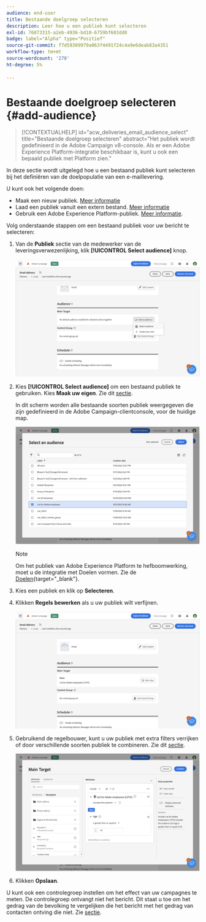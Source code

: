 ```yaml
---
audience: end-user
title: Bestaande doelgroep selecteren
description: Leer hoe u een publiek kunt selecteren
exl-id: 76873315-a2eb-4936-bd10-6759bf603dd0
badge: label="Alpha" type="Positief"
source-git-commit: f7d59309979a063f4491f24c4a9e6deab83a4351
workflow-type: tm+mt
source-wordcount: '270'
ht-degree: 5%

---
```



# Bestaande doelgroep selecteren {#add-audience}

>[!CONTEXTUALHELP]
>id="acw_deliveries_email_audience_select"
>title="Bestaande doelgroep selecteren"
>abstract="Het publiek wordt gedefinieerd in de Adobe Campaign v8-console. Als er een Adobe Experience Platform-integratie beschikbaar is, kunt u ook een bepaald publiek met Platform zien."

In deze sectie wordt uitgelegd hoe u een bestaand publiek kunt selecteren bij het definiëren van de doelpopulatie van een e-maillevering.

U kunt ook het volgende doen:

* Maak een nieuw publiek. [Meer informatie](segment-builder.md)
* Laad een publiek vanuit een extern bestand. [Meer informatie](file-audience.md)
* Gebruik een Adobe Experience Platform-publiek. [Meer informatie](aep-audience.md).


Volg onderstaande stappen om een bestaand publiek voor uw bericht te selecteren:

1. Van de **Publiek** sectie van de medewerker van de leveringsverwezenlijking, klik **[!UICONTROL Select audience]** knop.

   ![](assets/create-audience.png)

1. Kies **[!UICONTROL Select audience]** om een bestaand publiek te gebruiken. Kies **Maak uw eigen**. Zie dit [sectie](segment-builder.md).

   In dit scherm worden alle bestaande soorten publiek weergegeven die zijn gedefinieerd in de Adobe Campaign-clientconsole, voor de huidige map.

   ![](assets/create-audience2.png)

   >[!NOTE]
   >
   >Om het publiek van Adobe Experience Platform te hefboomwerking, moet u de integratie met Doelen vormen. Zie de [Doelen](https://experienceleague.adobe.com/docs/experience-platform/destinations/home.html?lang=nl){target="_blank"}.

1. Kies een publiek en klik op **Selecteren**.

1. Klikken **Regels bewerken** als u uw publiek wilt verfijnen.

   ![](assets/create-audience3.png)

1. Gebruikend de regelbouwer, kunt u uw publiek met extra filters verrijken of door verschillende soorten publiek te combineren. Zie dit [sectie](segment-builder.md).

   ![](assets/create-audience4.png)

1. Klikken **Opslaan**.

U kunt ook een controlegroep instellen om het effect van uw campagnes te meten. De controlegroep ontvangt niet het bericht. Dit staat u toe om het gedrag van de bevolking te vergelijken die het bericht met het gedrag van contacten ontving die niet. Zie [sectie](control-group.md).